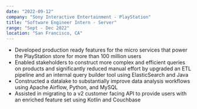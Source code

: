 ```yaml
---
date: "2022-09-12"
company: "Sony Interactive Entertainment - PlayStation"
title: "Software Engineer Intern - Server"
range: "Sept - Dec 2022"
location: "San Francisco, CA"
---
```



- Developed production ready features for the micro services that power the PlayStation store for more than 100 million users
- Enabled stakeholders to construct more complex and efficient queries on products and significantly reduced manual effort
    by upgraded an ETL pipeline and an internal query builder tool using ElasticSearch and Java
- Constructed a datalake to substantially improve data analysis workflows using Apache Airflow, Python, and MySQL
- Assisted in migrating to a v2 customer facing API to provide users with an enriched feature set using Kotlin and Couchbase
